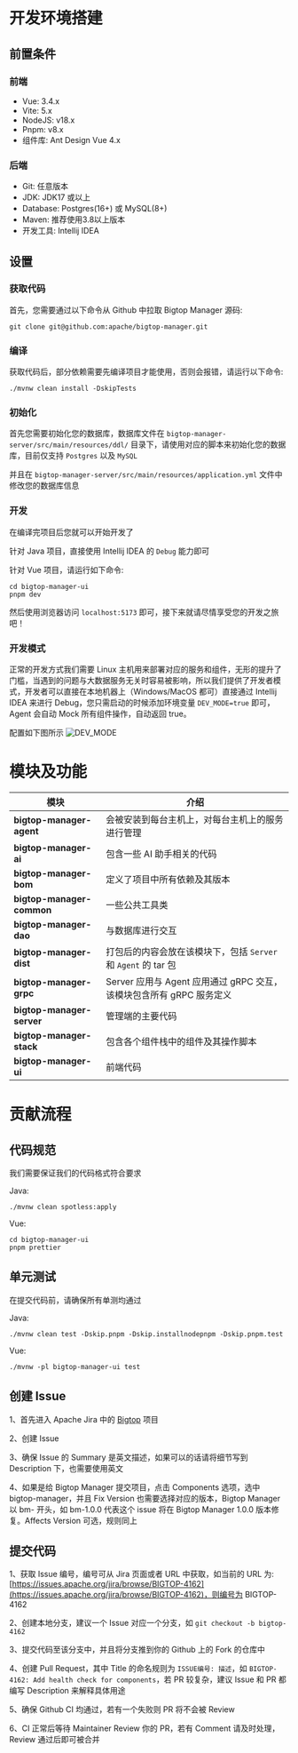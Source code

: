# 开发环境搭建
## 前置条件
### 前端
* Vue: 3.4.x
* Vite: 5.x
* NodeJS: v18.x
* Pnpm: v8.x
* 组件库: Ant Design Vue 4.x

### 后端
* Git: 任意版本
* JDK: JDK17 或以上
* Database: Postgres(16+) 或 MySQL(8+)
* Maven: 推荐使用3.8以上版本
* 开发工具: Intellij IDEA

## 设置
### 获取代码
首先，您需要通过以下命令从 Github 中拉取 Bigtop Manager 源码:

`git clone git@github.com:apache/bigtop-manager.git`

### 编译
获取代码后，部分依赖需要先编译项目才能使用，否则会报错，请运行以下命令:

`./mvnw clean install -DskipTests`

### 初始化
首先您需要初始化您的数据库，数据库文件在 `bigtop-manager-server/src/main/resources/ddl/` 目录下，请使用对应的脚本来初始化您的数据库，目前仅支持 `Postgres` 以及 `MySQL`

并且在 `bigtop-manager-server/src/main/resources/application.yml` 文件中修改您的数据库信息

### 开发
在编译完项目后您就可以开始开发了

针对 Java 项目，直接使用 Intellij IDEA 的 `Debug` 能力即可

针对 Vue 项目，请运行如下命令:

```
cd bigtop-manager-ui
pnpm dev
```

然后使用浏览器访问 `localhost:5173` 即可，接下来就请尽情享受您的开发之旅吧！

### 开发模式
正常的开发方式我们需要 Linux 主机用来部署对应的服务和组件，无形的提升了门槛，当遇到的问题与大数据服务无关时容易被影响，所以我们提供了开发者模式，开发者可以直接在本地机器上（Windows/MacOS 都可）直接通过 Intellij IDEA 来进行 Debug，您只需启动的时候添加环境变量 `DEV_MODE=true` 即可，Agent 会自动 Mock 所有组件操作，自动返回 true。

配置如下图所示
![DEV_MODE](https://github.com/user-attachments/assets/d0e59fad-4287-4be5-a57c-d5c656e0dbb2)

# 模块及功能
| 模块                        | 介绍                                              | 
|---------------------------|-------------------------------------------------|
| **bigtop-manager-agent**  | 会被安装到每台主机上，对每台主机上的服务进行管理                        |
| **bigtop-manager-ai**     | 包含一些 AI 助手相关的代码                                 |
| **bigtop-manager-bom**    | 定义了项目中所有依赖及其版本                                  |
| **bigtop-manager-common** | 一些公共工具类                                         |
| **bigtop-manager-dao**    | 与数据库进行交互                                        |
| **bigtop-manager-dist**   | 打包后的内容会放在该模块下，包括 `Server` 和 `Agent` 的 tar 包     |
| **bigtop-manager-grpc**   | Server 应用与 Agent 应用通过 gRPC 交互，该模块包含所有 gRPC 服务定义 |
| **bigtop-manager-server** | 管理端的主要代码                                        |
| **bigtop-manager-stack**  | 包含各个组件栈中的组件及其操作脚本                               |
| **bigtop-manager-ui**     | 前端代码                                            |

# 贡献流程
## 代码规范
我们需要保证我们的代码格式符合要求

Java:
```
./mvnw clean spotless:apply
```

Vue:
```
cd bigtop-manager-ui
pnpm prettier
```

## 单元测试
在提交代码前，请确保所有单测均通过

Java:
```
./mvnw clean test -Dskip.pnpm -Dskip.installnodepnpm -Dskip.pnpm.test
```

Vue:
```
./mvnw -pl bigtop-manager-ui test
```

## 创建 Issue
1、首先进入 Apache Jira 中的 [Bigtop](https://issues.apache.org/jira/projects/BIGTOP) 项目

2、创建 Issue

3、确保 Issue 的 Summary 是英文描述，如果可以的话请将细节写到 Description 下，也需要使用英文

4、如果是给 Bigtop Manager 提交项目，点击 Components 选项，选中 bigtop-manager，并且 Fix Version 也需要选择对应的版本，Bigtop Manager 以 bm- 开头，如 bm-1.0.0 代表这个 issue 将在 Bigtop Manager 1.0.0 版本修复。Affects Version 可选，规则同上

## 提交代码
1、获取 Issue 编号，编号可从 Jira 页面或者 URL 中获取，如当前的 URL 为: [https://issues.apache.org/jira/browse/BIGTOP-4162](https://issues.apache.org/jira/browse/BIGTOP-4162)，则编号为 BIGTOP-4162

2、创建本地分支，建议一个 Issue 对应一个分支，如 `git checkout -b bigtop-4162`

3、提交代码至该分支中，并且将分支推到你的 Github 上的 Fork 的仓库中

4、创建 Pull Request，其中 Title 的命名规则为 `ISSUE编号: 描述`，如 `BIGTOP-4162: Add health check for components`，若 PR 较复杂，建议 Issue 和 PR 都编写 Description 来解释具体用途

5、确保 Github CI 均通过，若有一个失败则 PR 将不会被 Review

6、CI 正常后等待 Maintainer Review 你的 PR，若有 Comment 请及时处理，Review 通过后即可被合并